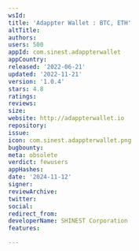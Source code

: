 ```yaml
---
wsId: 
title: 'Adappter Wallet : BTC, ETH'
altTitle: 
authors: 
users: 500
appId: com.sinest.adappterwallet
appCountry: 
released: '2022-06-21'
updated: '2022-11-21'
version: '1.0.4'
stars: 4.8
ratings: 
reviews: 
size: 
website: http://adappterwallet.io
repository: 
issue: 
icon: com.sinest.adappterwallet.png
bugbounty: 
meta: obsolete
verdict: fewusers
appHashes: 
date: '2024-11-12'
signer: 
reviewArchive: 
twitter: 
social: 
redirect_from: 
developerName: SHINEST Corporation
features: 

---
```


